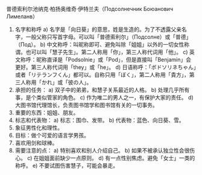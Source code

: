 普德索利尔池纳克·柏扬奥维奇·伊特兰夫（Подсолнечник Боюанович Лимеланв）
1. 	名字和称呼
a)	名字是「向日葵」的意思，姓是生造的。为了不透露父亲名字，一般父称只写首字母。可以叫「普德索利尔」（Подсолне）或「普德」（Под）。
b)	中文称呼：叫昵称即可、避免叫除「姐姐」以外的一切女性称谓。也可以叫「慧子先生」。第二人称用「你」，第三人称代词用「他」。
c)	英文称呼：昵称直译是「Podsolnie」或「Pod」，但是直接叫「Benjamin」会更好。第三人称代词用「they」或「he」。
d)	日语称呼：「ボドソリネちゃん」或者「リテランフくん」都可以。自称只用「ぼく」，第二人称用「貴方」，第三人称用「かれ」或「彼の人」。
2.	承担的任务：
a)	双子中的弟弟，和慧子关系最近的人格。
b)	处理几乎所有事，是个类似管家的角色。
c)	作为唯二的男人之一，有保护大家的责任。
d)	大图书馆代理馆长，负责图书馆学和图书馆有关的一切事务。
3.	重要的东西：姐姐、朋友。
4.	标志和代表物：
a)	标志：围巾、发带。
b)	代表物：蓝色、向日葵、雪。
5.	象征男性化和理性。
6.	目标：做个可爱的语言学男孩。
7.	喜欢用剑和球棒。
8.	需要注意的点：
a)	特别喜欢和别人介绍自己。
b)	如果不被承认独立性会很伤心。
c)	在姐姐面前缺少一点原则。
d)	有一点性别焦虑。避免「女士」一类的称呼。
e)	不要试图伤害慧子，可能会暴走。
